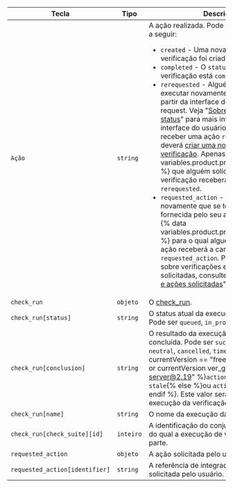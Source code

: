 | Tecla                          | Tipo      | Descrição                                                                                                                                                                                                                                                                                                                                                                   |
| ------------------------------ | --------- | --------------------------------------------------------------------------------------------------------------------------------------------------------------------------------------------------------------------------------------------------------------------------------------------------------------------------------------------------------------------------- |
| `Ação`                         | `string`  | A ação realizada. Pode ser uma das ações a seguir: <ul><li> `created` - Uma nova execução de verificação foi criada.</li><li> `completed` - O `status` da execução da verificação está `completed`.</li><li> `rerequested` - Alguém pediu para executar novamente sua verificação a partir da interface de usuário do pull request. Veja "[Sobre verificações de status](/articles/about-status-checks#checks)" para mais informações sobre a interface do usuário do GitHub. Ao receber uma ação `rerequested`, você deverá [criar uma nova execução de verificação](/v3/checks/runs/#create-a-check-run). Apenas o {% data variables.product.prodname_github_app %} que alguém solicitar para repetir a verificação receberá a carga `rerequested`.</li><li> `requested_action` - Alguém solicitou novamente que se tome uma ação fornecida pelo seu aplicativo. Apenas o {% data variables.product.prodname_github_app %} para o qual alguém solicitou uma ação receberá a carga `requested_action`. Para saber mais sobre verificações executadas e ações solicitadas, consulte "[Verificar executa e ações solicitadas](/v3/checks/runs/#check-runs-and-requested-actions)".</li></ul>                                                                                                                                                                                                                                                                                                 |
| `check_run`                    | `objeto`  | O [check_run](/v3/checks/runs/#get-a-check-run).                                                                                                                                                                                                                                                                                                                            |
| `check_run[status]`            | `string`  | O status atual da execução da verificação. Pode ser `queued`, `in_progress` ou `completed`.                                                                                                                                                                                                                                                                                 |
| `check_run[conclusion]`        | `string`  | O resultado da execução de verificação concluída. Pode ser `success`, `failure`, `neutral`, `cancelled`, `timed_out`,  {% if currentVersion == "free-pro-team@latest" or currentVersion ver_gt "enterprise-server@2.19" %}`action_required` ou `stale`{% else %}ou `action_required`{% endif %}. Este valor será `null` até que a execução da verificação seja `completed`. |
| `check_run[name]`              | `string`  | O nome da execução da verificação.                                                                                                                                                                                                                                                                                                                                          |
| `check_run[check_suite][id]`   | `inteiro` | A identificação do conjunto de verificações do qual a execução de verificação faz parte.                                                                                                                                                                                                                                                                                    |
| `requested_action`             | `objeto`  | A ação solicitada pelo usuário.                                                                                                                                                                                                                                                                                                                                             |
| `requested_action[identifier]` | `string`  | A referência de integrador da ação solicitada pelo usuário.                                                                                                                                                                                                                                                                                                                 |
